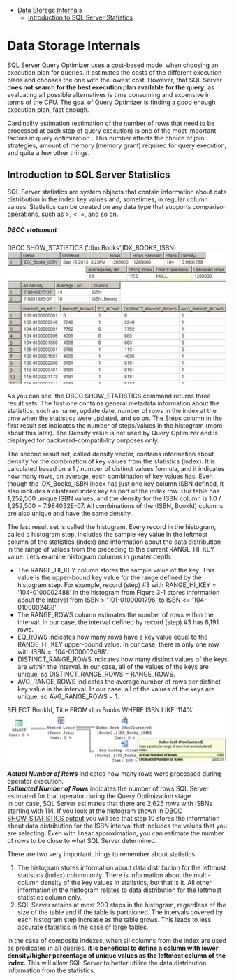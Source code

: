 - [Data Storage Internals](#data-storage-internals)
  - [Introduction to SQL Server Statistics](#introduction-to-sql-server-statistics)

# Data Storage Internals

SQL Server Query Optimizer uses a cost-based model when choosing an execution plan for queries. It estimates the costs of the different execution plans and chooses the one with the lowest cost. However, that SQL Server d**oes not search for the best execution plan available for the query**, as evaluating all possible alternatives is time consuming and expensive in terms of the CPU. The goal of Query Optimizer is finding a good enough execution plan, fast enough.

Cardinality estimation (estimation of the number of rows that need to be processed at each step of query execution) is one of the most important factors in query optimization . This number affects the choice of join strategies, amount of memory (memory grant) required for query execution, and quite a few other things.

## Introduction to SQL Server Statistics

SQL Server statistics are system objects that contain information about data distribution in the index key values and, sometimes, in regular column values. Statistics can be created on any data type that supports comparison operations, such as >, <, =, and so on.

<!-- omit from toc -->
##### DBCC statement
DBCC SHOW_STATISTICS ('dbo.Books',IDX_BOOKS_ISBN)
![DBCC SHOW_STATISTICS output](./assets/DBCC%20SHOW_STATISTICS%20output.PNG)

As you can see, the DBCC SHOW_STATISTICS command returns three result sets. The first one contains general metadata information about the statistics, such as name, update date, number of rows in the index at the time when the statistics were updated, and so on. The Steps column in the first result set indicates the number of steps/values in the histogram (more about this later). The Density value is not used by Query Optimizer and is displayed for backward-compatibility purposes only.

The second result set, called density vector, contains information about density for the combination of key values from the statistics (index). It is calculated based on a 1 / number of distinct values formula, and it indicates how many rows, on average, each combination of key values has. Even though the IDX_Books_ISBN index has just one key column ISBN defined, it also includes a clustered index key as part of the index row. Our table has 1,252,500 unique ISBN values, and the density for the ISBN column is 1.0 / 1,252,500 = 7.984032E-07. All combinations of the (ISBN, BookId) columns are also unique and have the same density.

The last result set is called the histogram. Every record in the histogram, called a histogram step, includes the sample key value in the leftmost column of the statistics (index) and information about the data distribution in the range of values from the preceding to the current RANGE_HI_KEY value. Let’s examine histogram columns in greater depth.

- The RANGE_HI_KEY column stores the sample value of the key. This value is the upper-bound key value for the range defined by the histogram step. For example, record (step) #3 with RANGE_HI_KEY = '104-0100002488' in the histogram from Figure 3-1 stores information about the interval from ISBN > '101-0100001796' to ISBN <= '104-0100002488'. 
- The RANGE_ROWS column estimates the number of rows within the interval. In our case, the interval defined by record (step) #3 has 8,191 rows. 
- EQ_ROWS indicates how many rows have a key value equal to the RANGE_HI_KEY upper-bound value. In our case, there is only one row with ISBN = '104-0100002488'.
- DISTINCT_RANGE_ROWS indicates how many distinct values of the keys are within the interval. In our case, all of the values of the keys are unique, so DISTINCT_RANGE_ROWS = RANGE_ROWS. 
- AVG_RANGE_ROWS indicates the average number of rows per distinct key value in the interval. In our case, all of the values of the keys are unique, so AVG_RANGE_ROWS = 1.

SELECT BookId, Title FROM dbo.Books WHERE ISBN LIKE ‘114%’
![Execution plan of the query](./assets/3.3.PNG)

***Actual Number of Rows*** indicates how many rows were processed during operator execution.  
***Estimated Number of Rows*** indicates the number of rows SQL Server estimated for that operator during the Query Optimization stage.  
In our case, SQL Server estimates that there are 2,625 rows with ISBNs starting with 114. If you look at the histogram shown in [DBCC SHOW_STATISTICS output](3.%20Statistics.md#####%20DBCC%20statement) you will see that step 10 stores the information about data distribution for the ISBN interval that includes the values that you are selecting. Even with linear approximation, you can estimate the number of rows to be close to what SQL Server determined.

There are two very important things to remember about statistics.
1. The histogram stores information about data distribution for the leftmost statistics (index) column only. There is information about the multi-column density of the key values in statistics, but that is it. All other information in the histogram relates to data distribution for the leftmost statistics column only. 
2. SQL Server retains at most 200 steps in the histogram, regardless of the size of the table and if the table is partitioned. The intervals covered by each histogram step increase as the table grows. This leads to less accurate statistics in the case of large tables.

In the case of composite indexes, when all columns from the index are used as predicates in all queries, **it is beneficial to define a column with lower density/higher percentage of unique values as the leftmost column of the index.** This will allow SQL Server to better utilize the data distribution information from the statistics.

